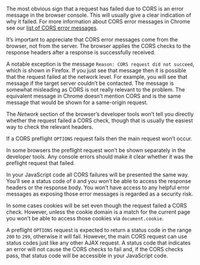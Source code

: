 The most obvious sign that a request has failed due to CORS is an error message in the browser console. This will usually give a clear indication of why it failed. For more information about CORS error messages in Chrome see our [list of CORS error messages](/error-messages).

It’s important to appreciate that CORS error messages come from the browser, not from the server. The browser applies the CORS checks to the response headers after a response is successfully received.

A notable exception is the message `Reason: CORS request did not succeed`, which is shown in Firefox. If you just see that message then it is possible that the request failed at the network level. For example, you will see that message if the target server couldn’t be contacted. The message is somewhat misleading as CORS is not really relevant to the problem. The equivalent message in Chrome doesn’t mention CORS and is the same message that would be shown for a same-origin request.

The _Network_ section of the browser’s developer tools won’t tell you directly whether the request failed a CORS check, though that is usually the easiest way to check the relevant headers.

If a CORS preflight `OPTIONS` request fails then the main request won’t occur.

In some browsers the preflight request won’t be shown separately in the developer tools. Any console errors should make it clear whether it was the preflight request that failed.

In your JavaScript code all CORS failures will be presented the same way. You’ll see a status code of `0` and you won’t be able to access the response headers or the response body. You won’t have access to any helpful error messages as exposing those error messages is regarded as a security risk.

In some cases cookies will be set even though the request failed a CORS check. However, unless the cookie domain is a match for the current page you won’t be able to access those cookies via `document.cookie`.

A preflight `OPTIONS` request is expected to return a status code in the range `200` to `299`, otherwise it will fail. However, the main CORS request can use status codes just like any other AJAX request. A status code that indicates an error will not cause the CORS checks to fail and, if the CORS checks pass, that status code will be accessible in your JavaScript code.
